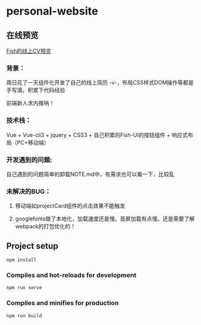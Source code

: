 # personal-website

## 在线预览

[Fish的线上CV预览](https://qwaszx43cs.github.io/OnlineCV/dist)


### 背景：

周日花了一天组件化开发了自己的线上简历 -v-，布局CSS样式DOM操作等都是手写滴，积累下代码经验

前端新人求内推呐！

### 技术栈：

Vue + Vue-cli3 + jquery + CSS3 + 自己积累的Fish-UI的按钮组件 + 响应式布局（PC+移动端）

### 开发遇到的问题: 

自己遇到的问题简单的卸载NOTE.md中，有需求也可以看一下，比较乱

### 未解决的BUG：

1. 移动端如projectCard组件的点击效果不能触发

2. googlefonts做了本地化，加载速度还是慢。首屏加载有点慢。还是需要了解webpack的打包优化的！



## Project setup
```
npm install
```

### Compiles and hot-reloads for development
```
npm run serve
```

### Compiles and minifies for production
```
npm run build
```
